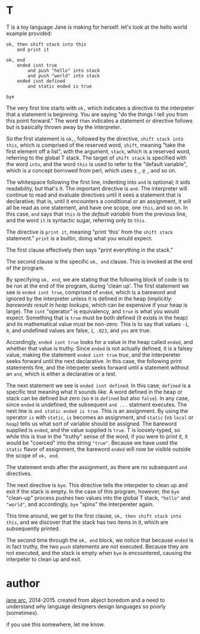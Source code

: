 T
===
T is a toy language Jane is making for herself. let's look at the hello world
example provided:

```
ok, then shift stack into this
	and print it

ok, end
	ended isnt true
		and push "hello" into stack
		and push "world" into stack
	ended isnt defined
		and static ended is true

bye
```

The very first line starts with `ok,` which indicates a directive to the
interpeter that a statement is beginning. You are saying "do the things I tell
you from this point forward." The word `then` indicates a statement or
directive follows but is basically thrown away by the interpreter.

So the first statement is `ok,`, followed by the directive, `shift stack into this`,
which is comprised of the reserved word, `shift`, meaning "take the first
element off a list", with the argument, `stack`, which is a reserved word,
referring to the global T stack. The target of `shift stack` is specified with
the word `into`, and the word `this` is used to refer to the "default
variable", which is a concept borrowed from perl, which uses `$_`, `@_`, and so
on.

The whitespace following the first line, indenting into `and` is optional; it
aids readability, but that's it. The important directive is `and`. The
interpreter will continue to read and evaluate directives until it sees a
statement that is declarative; that is, until it encounters a conditional or an
assignment, it will all be read as one statement, and have one scope, one
`this`, and so on. In this case, `and` says that `this` is the *default
variable* from the previous line, and the word `it` is syntactic sugar,
referring only to `this`.

The directive is `print it`, meaning "print 'this' from the `shift stack`
statement." `print` is a builtin, doing what you would expect.

The first clause effectively then says "print everything in the stack." 

The second clause is the specific `ok, end` clause. This is invoked at the end
of the program.

By specifying `ok, end`, we are stating that the following block of code is to
be run at the end of the program, during 'clean up'. The first statement we see
is `ended isnt true`, comprised of `ended`, which is a bareword and ignored by
the interpreter unless it is defined in the heap (implicitly: *barewords result
in heap lookups*, which can be expensive if your heap is large). The `isnt`
"operator" is equivalency, and `true` is what you would expect. Something that
is `true` must be both defined (it exists in the heap) and its mathematical value
must be non-zero. This is to say that values `-1`, `0`, and undefined values
are false, `1`, `.023`, and `yes` are true.

Accordingly, `ended isnt true` looks for a value in the heap called `ended`,
and whether that value is truthy. Since `ended` is not actually defined, it is
a falsey value, making the statement `ended isnt true` *true*, and the interpereter
seeks forward until the next declarative. In this case, the following print
statements fire, and the interpeter seeks forward until a statement without an
`and`, which is either a declarative or a test.

The next statement we see is `ended isnt defined`. In this case, `defined` is a
specific test meaning what it sounds like. A word defined in the heap or stack
can be defined but zero (so `0` is `defined` but also `false`). In any case,
since `ended` is undefined, the subsequent `and ...` statment executes. The
next line is `and static ended is true`. This is an assignment. By using
the operator `is` with `static`, `is` becomes an assignment, and `static` (vs
`local` or `heap`) tells us what sort of variable should be assigned. The
bareword supplied is `ended`, and the value supplied is `true`. T is
loosely-typed, so while this is true in the "truthy" sense of the word, if you
were to print it, it would be "coerced" into the string `"true"`. Because we
have used the `static` flavor of assignment, the bareword `ended` will now be
visible outside the scope of `ok, end`.

The statement ends after the assignment, as there are no subsequent `and`
directives.

The next directive is `bye`. This directive tells the interpeter to clean up
and exit if the stack is empty. In the case of this program, however, the `bye`
"clean-up" process pushes two values into the global T stack, `"hello"` and
`"world"`, and accordingly, `bye` "spins" the interpereter again.

This time around, we get to the first clause, `ok, then shift stack into this`,
and we discover that the stack has two items in it, which are subsequently
printed.

The second time through the `ok, end` block, we notice that because `ended` is
in fact truthy, the two `push` statements are not executed. Because they are
not executed, and the stack is empty when `bye` is encountered, causing the
interpeter to clean up and exit.

author
===
[jane arc](http://github.com/janearc), 2014-2015. created from abject boredom
and a need to understand why language designers design languages so poorly
(sometimes).

if you use this somewhere, let me know.
